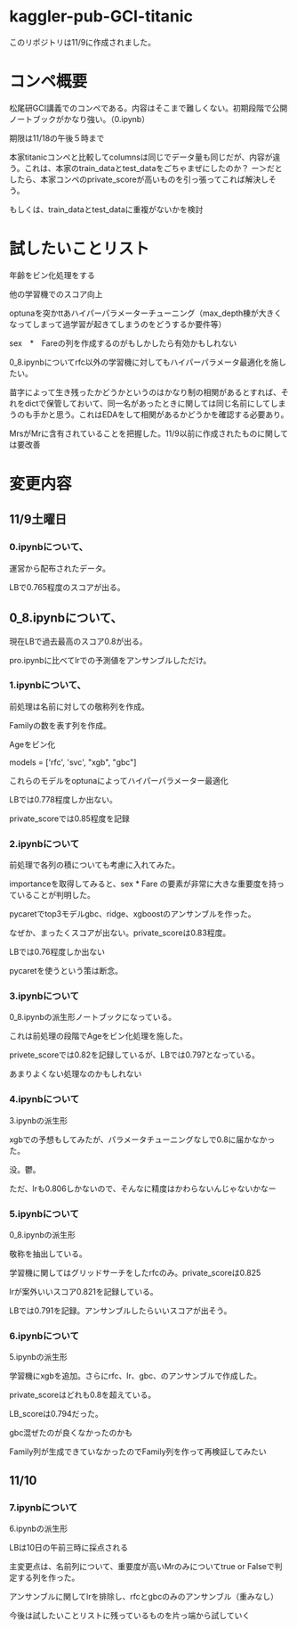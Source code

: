 # kaggler-pub-GCI-titanic

このリポジトリは11/9に作成されました。

# コンペ概要

松尾研GCI講義でのコンペである。内容はそこまで難しくない。初期段階で公開ノートブックがかなり強い。（0.ipynb）

期限は11/18の午後５時まで

本家titanicコンペと比較してcolumnsは同じでデータ量も同じだが、内容が違う。これは、本家のtrain_dataとtest_dataをごちゃまぜにしたのか？
ー＞だとしたら、本家コンペのprivate_scoreが高いものを引っ張ってこれば解決しそう。

もしくは、train_dataとtest_dataに重複がないかを検討

# 試したいことリスト

年齢をビン化処理をする

他の学習機でのスコア向上

optunaを突かttあハイパーパラメーターチューニング（max_depth棟が大きくなってしまって過学習が起きてしまうのをどうするか要件等）

sex　*　Fareの列を作成するのがもしかしたら有効かもしれない

0_8.ipynbについてrfc以外の学習機に対してもハイパーパラメータ最適化を施したい。

苗字によって生き残ったかどうかというのはかなり制の相関があるとすれば、それをdictで保管しておいて、同一名があったときに関しては同じ名前にしてしまうのも手かと思う。これはEDAをして相関があるかどうかを確認する必要あり。

MrsがMrに含有されていることを把握した。11/9以前に作成されたものに関しては要改善

# 変更内容

## 11/9土曜日

### 0.ipynbについて、

運営から配布されたデータ。

LBで0.765程度のスコアが出る。

## 0_8.ipynbについて、

現在LBで過去最高のスコア0.8が出る。

pro.ipynbに比べてlrでの予測値をアンサンブルしただけ。

### 1.ipynbについて、

前処理は名前に対しての敬称列を作成。

Familyの数を表す列を作成。

Ageをビン化

models = ['rfc', 'svc', "xgb", "gbc"] 

これらのモデルをoptunaによってハイパーパラメーター最適化

LBでは0.778程度しか出ない。

private_scoreでは0.85程度を記録

### 2.ipynbについて

前処理で各列の積についても考慮に入れてみた。

importanceを取得してみると、sex * Fare の要素が非常に大きな重要度を持っていることが判明した。

pycaretでtop3モデルgbc、ridge、xgboostのアンサンブルを作った。

なぜか、まったくスコアが出ない。private_scoreは0.83程度。

LBでは0.76程度しか出ない

pycaretを使うという策は断念。

### 3.ipynbについて

0_8.ipynbの派生形ノートブックになっている。

これは前処理の段階でAgeをビン化処理を施した。

privete_scoreでは0.82を記録しているが、LBでは0.797となっている。

あまりよくない処理なのかもしれない

### 4.ipynbについて

3.ipynbの派生形

xgbでの予想もしてみたが、パラメータチューニングなしで0.8に届かなかった。

没。鬱。

ただ、lrも0.806しかないので、そんなに精度はかわらないんじゃないかなー

### 5.ipynbについて

0_8.ipynbの派生形

敬称を抽出している。

学習機に関してはグリッドサーチをしたrfcのみ。private_scoreは0.825

lrが案外いいスコア0.821を記録している。

LBでは0.791を記録。アンサンブルしたらいいスコアが出そう。

### 6.ipynbについて

5.ipynbの派生形

学習機にxgbを追加。さらにrfc、lr、gbc、のアンサンブルで作成した。

private_scoreはどれも0.8を超えている。

LB_scoreは0.794だった。

gbc混ぜたのが良くなかったのかも

Family列が生成できていなかったのでFamily列を作って再検証してみたい

## 11/10

### 7.ipynbについて

6.ipynbの派生形

LBは10日の午前三時に採点される

主変更点は、名前列について、重要度が高いMrのみについてtrue or Falseで判定する列を作った。

アンサンブルに関してlrを排除し、rfcとgbcのみのアンサンブル（重みなし）

今後は試したいことリストに残っているものを片っ端から試していく






